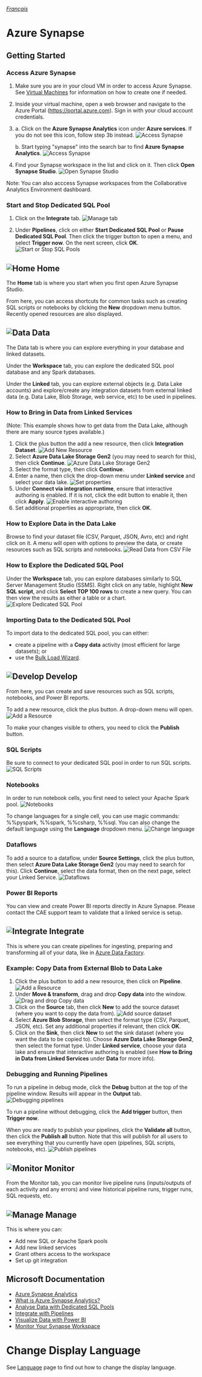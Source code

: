 _[Français](../../fr/AzureSynapse)_

# Azure Synapse

## Getting Started

### Access Azure Synapse

1. Make sure you are in your cloud VM in order to access Azure Synapse. See [Virtual Machines](VirtualMachines.md) for information on how to create one if needed.

2. Inside your virtual machine, open a web browser and navigate to the Azure Portal (https://portal.azure.com). Sign in with your cloud account credentials.

3. 
    a. Click on the **Azure Synapse Analytics** icon under **Azure services**. If you do not see this icon, follow step 3b instead.
    ![Access Synapse](images/AzureSynapseAccess_2.png)

    b. Start typing "synapse" into the search bar to find **Azure Synapse Analytics**.
    ![Access Synapse](images/AzureSynapseAccess.png) 

4. Find your Synapse workspace in the list and click on it. Then click **Open Synapse Studio**.
![Open Synapse Studio](images/AzureSynapseOpenStudio.png)

Note: You can also acccess Synapse workspaces from the Collaborative Analytics Environment dashboard.

### Start and Stop Dedicated SQL Pool

1. Click on the **Integrate** tab.
![Manage tab](images/AzureSynapseStartStopPool_1.png)

2. Under **Pipelines**, click on either **Start Dedicated SQL Pool** or **Pause Dedicated SQL Pool**. Then click the trigger button to open a menu, and select **Trigger now**. On the next screen, click **OK**.
![Start or Stop SQL Pools](images/AzureSynapseStartStopPool_2.png)

## ![Home](images/AzureSynapseHomeIcon.png) Home

The **Home** tab is where you start when you first open Azure Synapse Studio. 

From here, you can access shortcuts for common tasks such as creating SQL scripts or notebooks by clicking the **New** dropdown menu button. Recently opened resources are also displayed.

## ![Data](images/AzureSynapseDataIcon.png) Data

The Data tab is where you can explore everything in your database and linked datasets.

Under the **Workspace** tab, you can explore the dedicated SQL pool database and any Spark databases.

Under the **Linked** tab, you can explore external objects (e.g. Data Lake accounts) and explore/create any integration datasets from external linked data (e.g. Data Lake, Blob Storage, web service, etc) to be used in pipelines.

### How to Bring in Data from Linked Services

(Note: This example shows how to get data from the Data Lake, although there are many source types available.)

1. Click the plus button the add a new resource, then click **Integration Dataset**.
![Add New Resource](images/AzureSynapseData_1.png)
2. Select **Azure Data Lake Storage Gen2** (you may need to search for this), then click **Continue**.
![Azure Data Lake Storage Gen2](images/AzureSynapseData_2.png)
3. Select the format type, then click **Continue**.
4. Enter a name, then click the drop-down menu under **Linked service** and select your data lake.
![Set properties](images/AzureSynapseData_3.png)
5. Under **Connect via integration runtime**, ensure that interactive authoring is enabled. If it is not, click the edit button to enable it, then click **Apply**.
![Enable interactive authoring](images/AzureSynapseData_6.png)
6. Set additional properties as appropriate, then click **OK**.

### How to Explore Data in the Data Lake

Browse to find your dataset file (CSV, Parquet, JSON, Avro, etc) and right click on it. A menu will open with options to preview the data, or create resources such as SQL scripts and notebooks.
![Read Data from CSV File](images/AzureSynapseData_4.png)

### How to Explore the Dedicated SQL Pool
Under the **Workspace** tab, you can explore databases similarly to SQL Server Management Studio (SSMS). Right click on any table, highlight **New SQL script**, and click **Select TOP 100 rows** to create a new query. You can then view the results as either a table or a chart.
![Explore Dedicated SQL Pool](images/AzureSynapseData_5.png)

### Importing Data to the Dedicated SQL Pool
To import data to the dedicated SQL pool, you can either:
- create a pipeline with a **Copy data** activity (most efficient for large datasets); or
- use the [Bulk Load Wizard](https://docs.microsoft.com/en-us/azure/synapse-analytics/quickstart-load-studio-sql-pool).

## ![Develop](images/AzureSynapseDevelopIcon.png) Develop

From here, you can create and save resources such as SQL scripts, notebooks, and Power BI reports.

To add a new resource, click the plus button. A drop-down menu will open.
![Add a Resource](images/AzureSynapseDevelop.png)

To make your changes visible to others, you need to click the **Publish** button.

### SQL Scripts

Be sure to connect to your dedicated SQL pool in order to run SQL scripts.
![SQL Scripts](images/AzureSynapseDevelopSQL.png)

### Notebooks

In order to run notebook cells, you first need to select your Apache Spark pool.
![Notebooks](images/AzureSynapseDevelopNotebooks.png)

To change languages for a single cell, you can use magic commands: %%pyspark, %%spark, %%csharp, %%sql. You can also change the default language using the **Language** dropdown menu.
![Change language](images/AzureSynapseDevelopNotebooks_2.png)

### Dataflows

To add a source to a dataflow, under **Source Settings**, click the plus button, then select **Azure Data Lake Storage Gen2** (you may need to search for this). Click **Continue**, select the data format, then on the next page, select your Linked Service.
![Dataflows](images/AzureSynapseDevelopDataflow.png)

### Power BI Reports

You can view and create Power BI reports directly in Azure Synapse. Please contact the CAE support team to validate that a linked service is setup.

## ![Integrate](images/AzureSynapseIntegrateIcon.png) Integrate

This is where you can create pipelines for ingesting, preparing and transforming all of your data, like in [Azure Data Factory](DataFactory.md). 

### Example: Copy Data from External Blob to Data Lake
1. Click the plus button to add a new resource, then click on **Pipeline**.
![Add a Resource](images/AzureSynapseIntegrate_1.png)
2. Under **Move & transform**, drag and drop **Copy data** into the window.
![Drag and drop Copy data](images/AzureSynapseIntegrate_2.png)
3. Click on the **Source** tab, then click **New** to add the source dataset (where you want to copy the data from).
![Add source dataset](images/AzureSynapseIntegrate_3.png)
4. Select **Azure Blob Storage**, then select the format type (CSV, Parquet, JSON, etc). Set any additional properties if relevant, then click **OK**.
5. Click on the **Sink**, then click **New** to set the sink dataset (where you want the data to be copied to). Choose **Azure Data Lake Storage Gen2**, then select the format type. Under **Linked service**, choose your data lake and ensure that interactive authoring is enabled (see **How to Bring in Data from Linked Services** under **Data** for more info).

### Debugging and Running Pipelines
To run a pipeline in debug mode, click the **Debug** button at the top of the pipeline window. Results will appear in the **Output** tab.
![Debugging pipelines](images/AzureSynapseIntegrate_4.png)

To run a pipeline without debugging, click the **Add trigger** button, then **Trigger now**.

When you are ready to publish your pipelines, click the **Validate all** button, then click the **Publish all** button. Note that this will publish for all users to see everything that you currently have open (pipelines, SQL scripts, notebooks, etc).
![Publish pipelines](images/AzureSynapseIntegrate_5.png)

## ![Monitor](images/AzureSynapseMonitorIcon.png) Monitor

From the Monitor tab, you can monitor live pipeline runs (inputs/outputs of each activity and any errors) and view historical pipeline runs, trigger runs, SQL requests, etc.

## ![Manage](images/AzureSynapseManageIcon.png) Manage

This is where you can:
- Add new SQL or Apache Spark pools
- Add new linked services
- Grant others access to the workspace
- Set up git integration

## Microsoft Documentation

- [Azure Synapse Analytics](https://docs.microsoft.com/en-us/azure/synapse-analytics/)
- [What is Azure Synapse Analytics?](https://docs.microsoft.com/en-us/azure/synapse-analytics/overview-what-is) 
- [Analyse Data with Dedicated SQL Pools](https://docs.microsoft.com/en-us/azure/synapse-analytics/get-started-analyze-sql-pool)
- [Integrate with Pipelines](https://docs.microsoft.com/en-us/azure/synapse-analytics/get-started-pipelines)
- [Visualize Data with Power BI](https://docs.microsoft.com/en-us/azure/synapse-analytics/get-started-visualize-power-bi)
- [Monitor Your Synapse Workspace](https://docs.microsoft.com/en-us/azure/synapse-analytics/get-started-monitor)

# Change Display Language
See [Language](Language.md) page to find out how to change the display language.

